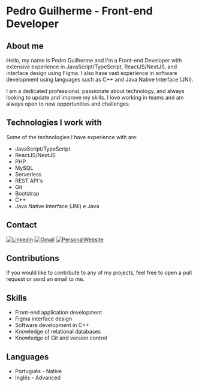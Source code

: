 # Pedro Guilherme - Front-end Developer

## About me

Hello, my name is Pedro Guilherme and I'm a Front-end Developer with extensive experience in JavaScript/TypeScript, ReactJS/NextJS, and interface design using Figma. I also have vast experience in software development using languages such as C++ and Java Native Interface (JNI).

I am a dedicated professional, passionate about technology, and always looking to update and improve my skills. I love working in teams and am always open to new opportunities and challenges.

## Technologies I work with

Some of the technologies I have experience with are:

- JavaScript/TypeScript
- ReactJS/NextJS
- PHP
- MySQL
- Serverless
- REST API's
- Git
- Bootstrap
- C++
- Java Native Interface (JNI) e Java

## Contact

<!-- Your badges -->
[![Linkedin](https://img.shields.io/badge/-Linkedin-blue?style=for-the-badge&logo=Linkedin&logoColor=white)](https://www.linkedin.com/in/pedrogpo)
[![Gmail](https://img.shields.io/badge/Gmail-D14836?style=for-the-badge&logo=gmail&logoColor=white)](mailto:contact@pedrogui.com)
[![PersonalWebsite](https://img.shields.io/badge/Personal_website-0078D7?style=for-the-badge&logo=Microsoft-edge&logoColor=white)](https://pedrogui.com)

## Contributions

If you would like to contribute to any of my projects, feel free to open a pull request or send an email to me.

## Skills

- Front-end application development
- Figma interface design
- Software development in C++
- Knowledge of relational databases
- Knowledge of Git and version control

## Languages

- Português - Native
- Inglês - Advanced
